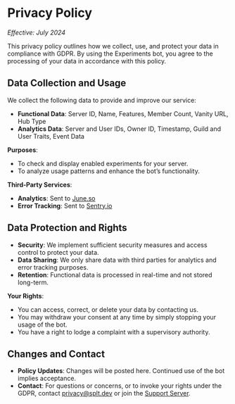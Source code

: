 # Privacy Policy

_Effective: July 2024_

This privacy policy outlines how we collect, use, and protect your data in
compliance with GDPR. By using the Experiments bot, you agree to the processing
of your data in accordance with this policy.

## Data Collection and Usage

We collect the following data to provide and improve our service:

- **Functional Data**: Server ID, Name, Features, Member Count, Vanity URL, Hub
  Type
- **Analytics Data**: Server and User IDs, Owner ID, Timestamp, Guild and User
  Traits, Event Data

**Purposes**:

- To check and display enabled experiments for your server.
- To analyze usage patterns and enhance the bot’s functionality.

**Third-Party Services**:

- **Analytics**: Sent to [June.so](https://june.so)
- **Error Tracking**: Sent to [Sentry.io](https://sentry.io)

## Data Protection and Rights

- **Security**: We implement sufficient security measures and access control to
  protect your data.
- **Data Sharing**: We only share data with third parties for analytics and
  error tracking purposes.
- **Retention**: Functional data is processed in real-time and not stored
  long-term.

**Your Rights**:

- You can access, correct, or delete your data by contacting us.
- You may withdraw your consent at any time by simply stopping your usage of the
  bot.
- You have a right to lodge a complaint with a supervisory authority.

## Changes and Contact

- **Policy Updates**: Changes will be posted here. Continued use of the bot
  implies acceptance.
- **Contact**: For questions or concerns, or to invoke your rights under the
  GDPR, contact [privacy@splt.dev](mailto:privacy@splt.dev) or join the
  [Support Server](https://discord.gg/BYubfNrzkU).
